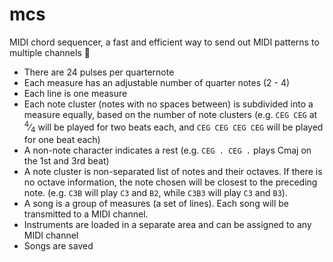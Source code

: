 # mcs
MIDI chord sequencer, a fast and efficient way to send out MIDI patterns to multiple channels :musical_note:


<ul>
<li>There are 24 pulses per quarternote</li>
<li>Each measure has an adjustable number of quarter notes (2 - 4)</li>
<li>Each line is one measure</li>
<li>Each note cluster (notes with no spaces between) is subdivided into a measure equally, based on the number of note clusters (e.g. <code>CEG CEG</code> at <sup>4</sup>⁄<sub>4</sub> will be played for two beats each, and <code>CEG CEG CEG CEG</code> will be played for one beat each)</li>
<li>A non-note character indicates a rest (e.g. <code>CEG . CEG .</code> plays Cmaj on the 1st and 3rd beat)</li>
<li>A note cluster is non-separated list of notes and their octaves. If there is no octave information, the note chosen will be closest to the preceding note. (e.g. <code>C3B</code> will play <code>C3</code> and <code>B2</code>, while <code>C3B3</code> will play <code>C3</code> and <code>B3</code>).</li>
<li>A song is a group of measures (a set of lines). Each song will be transmitted to a MIDI channel.</li>
<li>Instruments are loaded in a separate area and can be assigned to any MIDI channel</li>
<li>Songs are saved</li>
</ul>